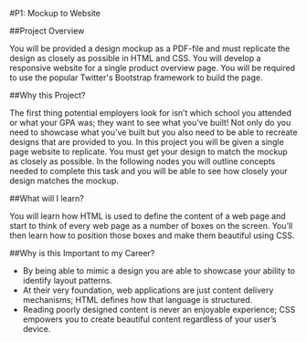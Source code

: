 #P1: Mockup to Website

##Project Overview

You will be provided a design mockup as a PDF-file and must replicate the design as closely as possible in HTML and CSS. You will develop a responsive website for a single product overview page. You will be required to use the popular Twitter's Bootstrap framework to build the page.

##Why this Project?

The first thing potential employers look for isn’t which school you attended or what your GPA was; they want to see what you’ve built! Not only do you need to showcase what you've built but you also need to be able to recreate designs that are provided to you. In this project you will be given a single page website to replicate. You must get your design to match the mockup as closely as possible. In the following nodes you will outline concepts needed to complete this task and you will be able to see how closely your design matches the mockup.

##What will I learn?

You will learn how HTML is used to define the content of a web page and start to think of every web page as a number of boxes on the screen. You’ll then learn how to position those boxes and make them beautiful using CSS.

##Why is this Important to my Career?

- By being able to mimic a design you are able to showcase your ability to identify layout patterns.
- At their very foundation, web applications are just content delivery mechanisms; HTML defines how that language is structured.
- Reading poorly designed content is never an enjoyable experience; CSS empowers you to create beautiful content regardless of your user’s device.